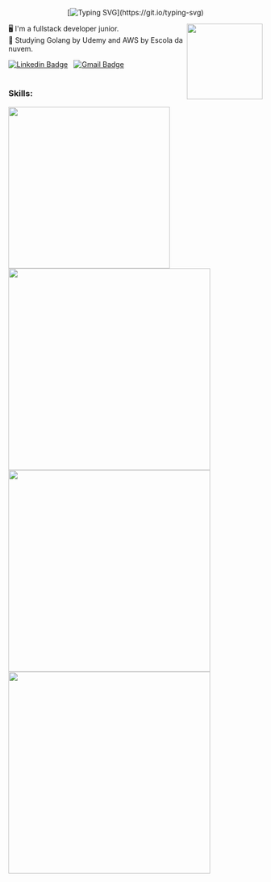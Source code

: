 <div align="center">

  [![Typing SVG](https://readme-typing-svg.herokuapp.com/?color=e33e81&size=35&center=true&vCenter=true&width=1000&lines=Hi,+I'm+Ana+Luiza.)](https://git.io/typing-svg)

  <img height="150" align="right" src="https://media.discordapp.net/attachments/1015469538738970636/1072242998953390130/popcorn.png">

</div>


:desktop_computer: I'm a fullstack developer junior.
<br />
:memo: Studying Golang by Udemy and AWS by Escola da nuvem.

<div style="display: inline_block"> 

  [![Linkedin Badge](https://img.shields.io/badge/Linkedin-323330?style=for-the-badge&logo=linkedin&logoColor=blue)](https://www.linkedin.com/in/ana-luiza-de-castro/) &nbsp; 
  [![Gmail Badge](https://img.shields.io/badge/-canaluizastro@gmail.com-c14438?style=for-the-badge&logo=Gmail&logoColor=white&link=mailto:canaluizastro@gmail.com)](mailto:canaluizastro@gmail.com) &nbsp;

</div>

#


  ### Skills:

  <img width="320" src="https://skills.thijs.gg/icons?i=html,css,js,ts,react,golang,mysql,bootstrap" >
  

<img src = "https://github-readme-stats.vercel.app/api?username=analuizadev&show_icons=true&theme=dracula" width = 400>
<img src = "https://github-readme-streak-stats.herokuapp.com?user=analuizadev&theme=dracula" width = 400>
<img src = "https://github-readme-stats.vercel.app/api/top-langs/?username=analuizadev&layout=compact&theme=dracula" width = 400>
